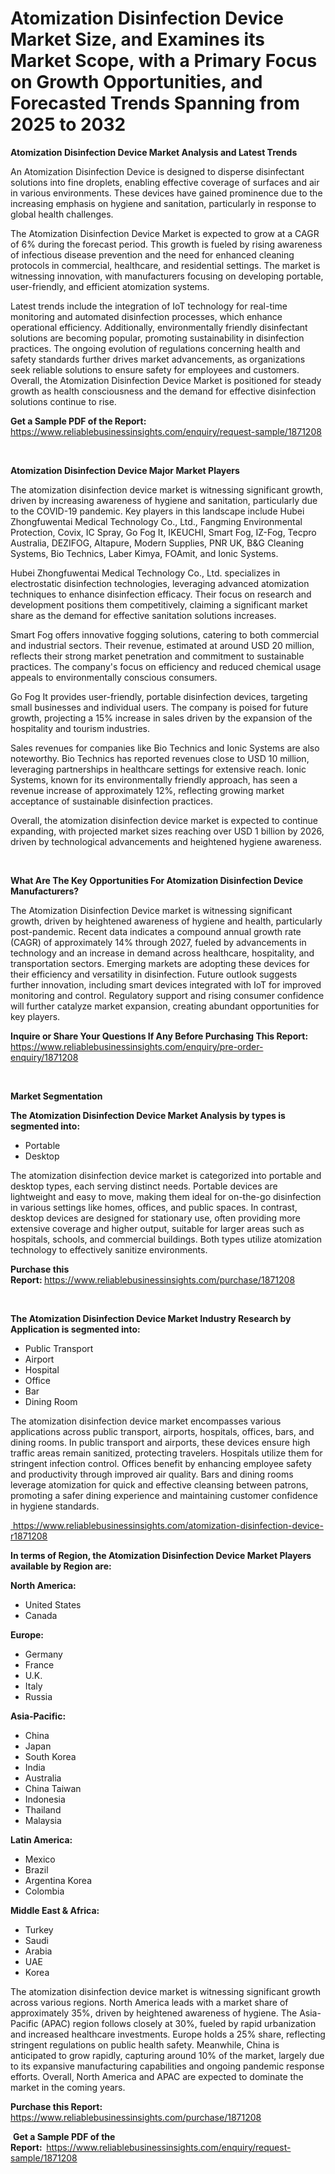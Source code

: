 <p><h1>Atomization Disinfection Device Market Size, and Examines its Market Scope, with a Primary Focus on Growth Opportunities, and Forecasted Trends Spanning from 2025 to 2032</h1></p><p><strong>Atomization Disinfection Device Market Analysis and Latest Trends</strong></p>
<p><p>An Atomization Disinfection Device is designed to disperse disinfectant solutions into fine droplets, enabling effective coverage of surfaces and air in various environments. These devices have gained prominence due to the increasing emphasis on hygiene and sanitation, particularly in response to global health challenges. </p><p>The Atomization Disinfection Device Market is expected to grow at a CAGR of 6% during the forecast period. This growth is fueled by rising awareness of infectious disease prevention and the need for enhanced cleaning protocols in commercial, healthcare, and residential settings. The market is witnessing innovation, with manufacturers focusing on developing portable, user-friendly, and efficient atomization systems. </p><p>Latest trends include the integration of IoT technology for real-time monitoring and automated disinfection processes, which enhance operational efficiency. Additionally, environmentally friendly disinfectant solutions are becoming popular, promoting sustainability in disinfection practices. The ongoing evolution of regulations concerning health and safety standards further drives market advancements, as organizations seek reliable solutions to ensure safety for employees and customers. Overall, the Atomization Disinfection Device Market is positioned for steady growth as health consciousness and the demand for effective disinfection solutions continue to rise.</p></p>
<p><strong>Get a Sample PDF of the Report:&nbsp;</strong> <a href="https://www.reliablebusinessinsights.com/enquiry/request-sample/1871208?utm_campaign=3456&utm_medium=2&utm_source=Github&utm_content=ia&utm_term=15042025&utm_id=atomization-disinfection-device">https://www.reliablebusinessinsights.com/enquiry/request-sample/1871208</a></p>
<p>&nbsp;</p>
<p><strong>Atomization Disinfection Device Major Market Players</strong></p>
<p><p>The atomization disinfection device market is witnessing significant growth, driven by increasing awareness of hygiene and sanitation, particularly due to the COVID-19 pandemic. Key players in this landscape include Hubei Zhongfuwentai Medical Technology Co., Ltd., Fangming Environmental Protection, Covix, IC Spray, Go Fog It, IKEUCHI, Smart Fog, IZ-Fog, Tecpro Australia, DEZIFOG, Altapure, Modern Supplies, PNR UK, B&G Cleaning Systems, Bio Technics, Laber Kimya, FOAmit, and Ionic Systems.</p><p>Hubei Zhongfuwentai Medical Technology Co., Ltd. specializes in electrostatic disinfection technologies, leveraging advanced atomization techniques to enhance disinfection efficacy. Their focus on research and development positions them competitively, claiming a significant market share as the demand for effective sanitation solutions increases.</p><p>Smart Fog offers innovative fogging solutions, catering to both commercial and industrial sectors. Their revenue, estimated at around USD 20 million, reflects their strong market penetration and commitment to sustainable practices. The company's focus on efficiency and reduced chemical usage appeals to environmentally conscious consumers.</p><p>Go Fog It provides user-friendly, portable disinfection devices, targeting small businesses and individual users. The company is poised for future growth, projecting a 15% increase in sales driven by the expansion of the hospitality and tourism industries.</p><p>Sales revenues for companies like Bio Technics and Ionic Systems are also noteworthy. Bio Technics has reported revenues close to USD 10 million, leveraging partnerships in healthcare settings for extensive reach. Ionic Systems, known for its environmentally friendly approach, has seen a revenue increase of approximately 12%, reflecting growing market acceptance of sustainable disinfection practices.</p><p>Overall, the atomization disinfection device market is expected to continue expanding, with projected market sizes reaching over USD 1 billion by 2026, driven by technological advancements and heightened hygiene awareness.</p></p>
<p>&nbsp;</p>
<p><strong>What Are The Key Opportunities For Atomization Disinfection Device Manufacturers?</strong></p>
<p><p>The Atomization Disinfection Device market is witnessing significant growth, driven by heightened awareness of hygiene and health, particularly post-pandemic. Recent data indicates a compound annual growth rate (CAGR) of approximately 14% through 2027, fueled by advancements in technology and an increase in demand across healthcare, hospitality, and transportation sectors. Emerging markets are adopting these devices for their efficiency and versatility in disinfection. Future outlook suggests further innovation, including smart devices integrated with IoT for improved monitoring and control. Regulatory support and rising consumer confidence will further catalyze market expansion, creating abundant opportunities for key players.</p></p>
<p><strong>Inquire or Share Your Questions If Any Before Purchasing This Report:</strong> <a href="https://www.reliablebusinessinsights.com/enquiry/pre-order-enquiry/1871208?utm_campaign=3456&utm_medium=2&utm_source=Github&utm_content=ia&utm_term=15042025&utm_id=atomization-disinfection-device">https://www.reliablebusinessinsights.com/enquiry/pre-order-enquiry/1871208</a></p>
<p>&nbsp;</p>
<p><strong>Market Segmentation</strong></p>
<p><strong>The Atomization Disinfection Device Market Analysis by types is segmented into:</strong></p>
<p><ul><li>Portable</li><li>Desktop</li></ul></p>
<p><p>The atomization disinfection device market is categorized into portable and desktop types, each serving distinct needs. Portable devices are lightweight and easy to move, making them ideal for on-the-go disinfection in various settings like homes, offices, and public spaces. In contrast, desktop devices are designed for stationary use, often providing more extensive coverage and higher output, suitable for larger areas such as hospitals, schools, and commercial buildings. Both types utilize atomization technology to effectively sanitize environments.</p></p>
<p><strong>Purchase this Report:&nbsp;</strong><a href="https://www.reliablebusinessinsights.com/purchase/1871208?utm_campaign=3456&utm_medium=2&utm_source=Github&utm_content=ia&utm_term=15042025&utm_id=atomization-disinfection-device">https://www.reliablebusinessinsights.com/purchase/1871208</a></p>
<p>&nbsp;</p>
<p><strong>The Atomization Disinfection Device Market Industry Research by Application is segmented into:</strong></p>
<p><ul><li>Public Transport</li><li>Airport</li><li>Hospital</li><li>Office</li><li>Bar</li><li>Dining Room</li></ul></p>
<p><p>The atomization disinfection device market encompasses various applications across public transport, airports, hospitals, offices, bars, and dining rooms. In public transport and airports, these devices ensure high traffic areas remain sanitized, protecting travelers. Hospitals utilize them for stringent infection control. Offices benefit by enhancing employee safety and productivity through improved air quality. Bars and dining rooms leverage atomization for quick and effective cleansing between patrons, promoting a safer dining experience and maintaining customer confidence in hygiene standards.</p></p>
<p><a href="https://www.reliablebusinessinsights.com/atomization-disinfection-device-r1871208?utm_campaign=3456&utm_medium=2&utm_source=Github&utm_content=ia&utm_term=15042025&utm_id=atomization-disinfection-device">&nbsp;https://www.reliablebusinessinsights.com/atomization-disinfection-device-r1871208</a></p>
<p><strong>In terms of Region, the Atomization Disinfection Device Market Players available by Region are:</strong></p>
<p>
    <p> <strong> North America: </strong>
        <ul>
            <li>United States</li>
            <li>Canada</li>
        </ul>
        </p> 
    <p> <strong> Europe: </strong>
        <ul>
            <li>Germany</li>
            <li>France</li>
            <li>U.K.</li>
            <li>Italy</li>
            <li>Russia</li>
        </ul>
        </p> 
    <p> <strong> Asia-Pacific: </strong>
        <ul>
            <li>China</li>
            <li>Japan</li>
            <li>South Korea</li>
            <li>India</li>
            <li>Australia</li>
            <li>China Taiwan</li>
            <li>Indonesia</li>
            <li>Thailand</li>
            <li>Malaysia</li>
        </ul>
        </p> 
    <p> <strong> Latin America: </strong>
        <ul>
            <li>Mexico</li>
            <li>Brazil</li>
            <li>Argentina Korea</li>
            <li>Colombia</li>
        </ul>
        </p> 
    <p> <strong> Middle East & Africa: </strong>
        <ul>
            <li>Turkey</li>
            <li>Saudi</li>
            <li>Arabia</li>
            <li>UAE</li>
            <li>Korea</li>
        </ul>
    </p>
    </p>
<p><p>The atomization disinfection device market is witnessing significant growth across various regions. North America leads with a market share of approximately 35%, driven by heightened awareness of hygiene. The Asia-Pacific (APAC) region follows closely at 30%, fueled by rapid urbanization and increased healthcare investments. Europe holds a 25% share, reflecting stringent regulations on public health safety. Meanwhile, China is anticipated to grow rapidly, capturing around 10% of the market, largely due to its expansive manufacturing capabilities and ongoing pandemic response efforts. Overall, North America and APAC are expected to dominate the market in the coming years.</p></p>
<p><strong>Purchase this Report: </strong><a href="https://www.reliablebusinessinsights.com/purchase/1871208?utm_campaign=3456&utm_medium=2&utm_source=Github&utm_content=ia&utm_term=15042025&utm_id=atomization-disinfection-device">https://www.reliablebusinessinsights.com/purchase/1871208</a></p>
<p>&nbsp;<strong>Get a Sample PDF of the Report:&nbsp;&nbsp;</strong><a href="https://www.reliablebusinessinsights.com/enquiry/request-sample/1871208?utm_campaign=3456&utm_medium=2&utm_source=Github&utm_content=ia&utm_term=15042025&utm_id=atomization-disinfection-device">https://www.reliablebusinessinsights.com/enquiry/request-sample/1871208</a></p>
<p><strong></strong></p>
<p><p></p><p></p><p></p></p>